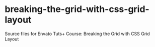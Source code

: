 # breaking-the-grid-with-css-grid-layout
Source files for Envato Tuts+ Course: Breaking the Grid with CSS Grid Layout
